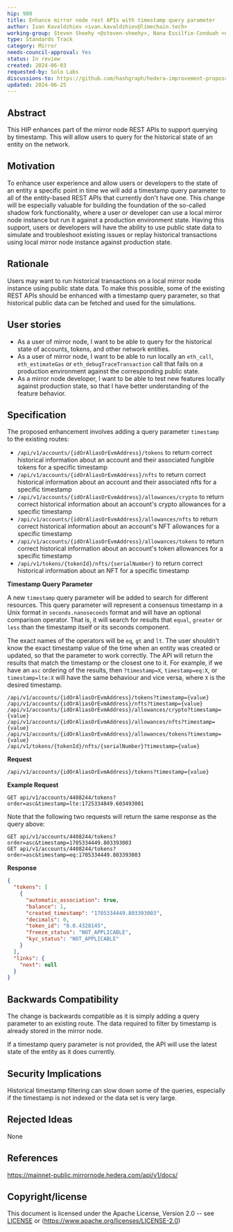 ```yaml
---
hip: 980
title: Enhance mirror node rest APIs with timestamp query parameter
author: Ivan Kavaldzhiev <ivan.kavaldzhiev@limechain.tech>
working-group: Steven Sheehy <@steven-sheehy>, Nana Essilfie-Conduah <nana@swirldslabs.com>
type: Standards Track
category: Mirror
needs-council-approval: Yes
status: In review
created: 2024-06-03
requested-by: Solo Labs
discussions-to: https://github.com/hashgraph/hedera-improvement-proposal/discussions/981
updated: 2024-06-25
---
```


## Abstract

This HIP enhances part of the mirror node REST APIs to support querying by timestamp. This will allow users to query for the historical state of an entity on the network.

## Motivation

To enhance user experience and allow users or developers to the state of an entity a specific point in time we will add a timestamp query parameter to all of the entity-based REST APIs that currently don't have one.
This change will be especially valuable for building the foundation of the so-called shadow fork functionality, where a user or developer can use a local mirror node instance but run it against a production environment state.
Having this support, users or developers will have the ability to use public state data to simulate and troubleshoot existing issues or replay historical transactions using local mirror node instance against production state.

## Rationale

Users may want to run historical transactions on a local mirror node instance using public state data. To make this possible, some of the existing REST APIs should be enhanced with a timestamp query parameter, so that historical public data can be fetched and used
for the simulations.

## User stories

- As a user of mirror node, I want to be able to query for the historical state of accounts, tokens, and other network entities.
- As a user of mirror node, I want to be able to run locally an `eth_call`, `eth_estimateGas` or `eth_debugTraceTransaction` call that fails on a production environment against the corresponding public state.
- As a mirror node developer, I want to be able to test new features locally against production state, so that I have better understanding of the feature behavior.

## Specification

The proposed enhancement involves adding a query parameter `timestamp` to the existing routes:

- `/api/v1/accounts/{idOrAliasOrEvmAddress}/tokens` to return correct historical information about an account and their associated fungible tokens for a specific timestamp
- `/api/v1/accounts/{idOrAliasOrEvmAddress}/nfts` to return correct historical information about an account and their associated nfts for a specific timestamp
- `/api/v1/accounts/{idOrAliasOrEvmAddress}/allowances/crypto` to return correct historical information about an account's crypto allowances for a specific timestamp
- `/api/v1/accounts/{idOrAliasOrEvmAddress}/allowances/nfts` to return correct historical information about an account's NFT allowances for a specific timestamp
- `/api/v1/accounts/{idOrAliasOrEvmAddress}/allowances/tokens` to return correct historical information about an account's token allowances for a specific timestamp
- `/api/v1/tokens/{tokenId}/nfts/{serialNumber}` to return correct historical information about an NFT for a specific timestamp

**Timestamp Query Parameter**

A new `timestamp` query parameter will be added to search for different resources. This query parameter will represent a consensus timestamp in a Unix format in `seconds.nanoseconds` format and will have an optional comparison operator. That is, it will search for results that `equal`, `greater` or `less` than the timestamp itself or its seconds component.

The exact names of the operators will be `eq`, `gt` and `lt`. The user shouldn't know the exact timestamp value of the time when an entity was created or updated, so that the parameter to work correctly. The API will return the results that match the timestamp or the closest one to it.
For example, if we have an `asc` ordering of the results, then `?timestamp=X`, `timestamp=eq:X`, or `timestamp=lte:X` will have the same behaviour and vice versa, where `X` is the desired timestamp.

```
/api/v1/accounts/{idOrAliasOrEvmAddress}/tokens?timestamp={value}
/api/v1/accounts/{idOrAliasOrEvmAddress}/nfts?timestamp={value}
/api/v1/accounts/{idOrAliasOrEvmAddress}/allowances/crypto?timestamp={value}
/api/v1/accounts/{idOrAliasOrEvmAddress}/allowances/nfts?timestamp={value}
/api/v1/accounts/{idOrAliasOrEvmAddress}/allowances/tokens?timestamp={value}
/api/v1/tokens/{tokenId}/nfts/{serialNumber}?timestamp={value}
```

**Request**
```
/api/v1/accounts/{idOrAliasOrEvmAddress}/tokens?timestamp={value}
```
**Example Request**

```
GET api/v1/accounts/4408244/tokens?order=asc&timestamp=lte:1725334849.603493001
```
Note that the following two requests will return the same response as the query above:
```
GET api/v1/accounts/4408244/tokens?order=asc&timestamp=1705334449.803393003
GET api/v1/accounts/4408244/tokens?order=asc&timestamp=eq:1705334449.803393003
```

**Response**

```json
{
  "tokens": [
    {
      "automatic_association": true,
      "balance": 1,
      "created_timestamp": "1705334449.803393003",
      "decimals": 0,
      "token_id": "0.0.4328145",
      "freeze_status": "NOT_APPLICABLE",
      "kyc_status": "NOT_APPLICABLE"
    }
  ],
  "links": {
    "next": null
  }
}
```

## **Backwards Compatibility**

The change is backwards compatible as it is simply adding а query parameter to an existing route. The data required to filter by timestamp is already stored in the mirror node.

If a timestamp query parameter is not provided, the API will use the latest state of the entity as it does currently.

## Security Implications

Historical timestamp filtering can slow down some of the queries, especially if the timestamp is not indexed or the data set is very large.

## Rejected Ideas

None

## References

https://mainnet-public.mirrornode.hedera.com/api/v1/docs/

## Copyright/license

This document is licensed under the Apache License, Version 2.0 -- see [LICENSE](https://www.notion.so/LICENSE) or (https://www.apache.org/licenses/LICENSE-2.0)
